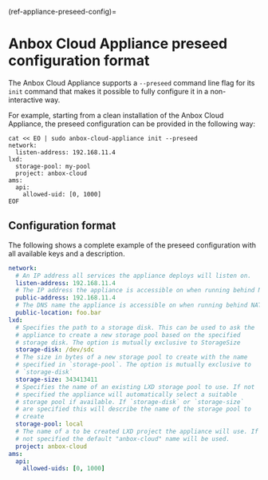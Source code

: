 (ref-appliance-preseed-config)=
# Anbox Cloud Appliance preseed configuration format

The Anbox Cloud Appliance supports a `--preseed` command line flag for its `init` command that makes it possible to fully configure it in a non-interactive way.

For example, starting from a clean installation of the Anbox Cloud Appliance, the preseed configuration can be provided in the following way:

    cat << EO | sudo anbox-cloud-appliance init --preseed
    network:
      listen-address: 192.168.11.4
    lxd:
      storage-pool: my-pool
      project: anbox-cloud
    ams:
      api:
        allowed-uid: [0, 1000]
    EOF

## Configuration format

The following shows a complete example of the preseed configuration with all available keys and a description.

```yaml
network:
  # An IP address all services the appliance deploys will listen on.
  listen-address: 192.168.11.4
  # The IP address the appliance is accessible on when running behind NAT
  public-address: 192.168.11.4
  # The DNS name the appliance is accessible on when running behind NAT
  public-location: foo.bar
lxd:
  # Specifies the path to a storage disk. This can be used to ask the
  # appliance to create a new storage pool based on the specified
  # storage disk. The option is mutually exclusive to StorageSize
  storage-disk: /dev/sdc
  # The size in bytes of a new storage pool to create with the name
  # specified in `storage-pool`. The option is mutually exclusive to
  # `storage-disk`
  storage-size: 343413411
  # Specifies the name of an existing LXD storage pool to use. If not
  # specified the appliance will automatically select a suitable
  # storage pool if available. If `storage-disk` or `storage-size`
  # are specified this will describe the name of the storage pool to
  # create
  storage-pool: local
  # The name of a to be created LXD project the appliance will use. If
  # not specified the default "anbox-cloud" name will be used.
  project: anbox-cloud
ams:
  api:
    allowed-uids: [0, 1000]
```